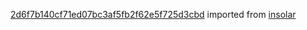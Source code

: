 [2d6f7b140cf71ed07bc3af5fb2f62e5f725d3cbd](https://github.com/insolar/insolar/commit/2d6f7b140cf71ed07bc3af5fb2f62e5f725d3cbd) imported from [insolar](https://github.com/insolar/insolar)
